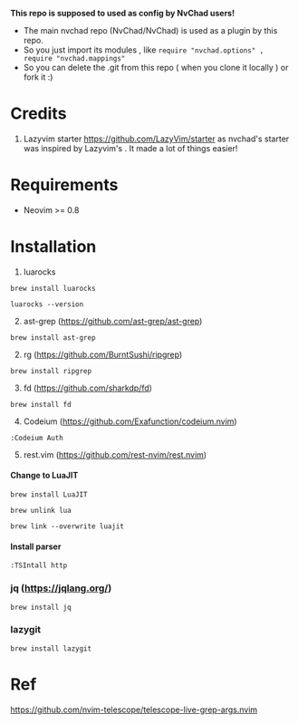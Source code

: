 **This repo is supposed to used as config by NvChad users!**

- The main nvchad repo (NvChad/NvChad) is used as a plugin by this repo.
- So you just import its modules , like `require "nvchad.options" , require "nvchad.mappings"`
- So you can delete the .git from this repo ( when you clone it locally ) or fork it :)

# Credits

1) Lazyvim starter https://github.com/LazyVim/starter as nvchad's starter was inspired by Lazyvim's . It made a lot of things easier!

# Requirements

- Neovim >= 0.8

# Installation

1) luarocks

```
brew install luarocks

luarocks --version

```

2) ast-grep (https://github.com/ast-grep/ast-grep)
```
brew install ast-grep

```

2) rg (https://github.com/BurntSushi/ripgrep) 

```
brew install ripgrep

```

3) fd (https://github.com/sharkdp/fd)

```
brew install fd

```

4) Codeium (https://github.com/Exafunction/codeium.nvim)
```
:Codeium Auth
```

5) rest.vim (https://github.com/rest-nvim/rest.nvim)

#### Change to LuaJIT
```
brew install LuaJIT

brew unlink lua

brew link --overwrite luajit

```
#### Install parser
```
:TSIntall http

```

### jq (https://jqlang.org/)
```
brew install jq
```
### lazygit
```
brew install lazygit
```

# Ref

https://github.com/nvim-telescope/telescope-live-grep-args.nvim
